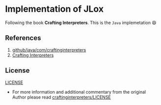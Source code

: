 # Implementation of JLox

Following the book **Crafting Interpreters**. This is the `Java` implemetation 😄

## References
1. [github/java/com/craftinginterpreters](https://github.com/munificent/craftinginterpreters/tree/master/java/com/craftinginterpreters)
2. [Crafting Interpreters](https://craftinginterpreters.com/)

## License
[LICENSE](LICENSE)
* For more information and additional commentary from the original Author please read [craftinginterpreters/LICENSE](https://github.com/munificent/craftinginterpreters/blob/master/LICENSE)